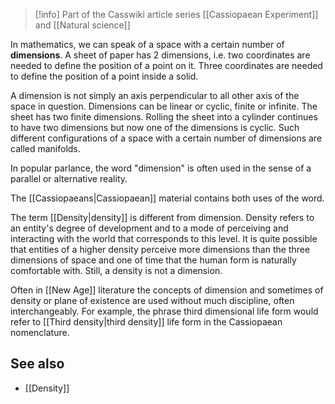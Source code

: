 
> [!info] Part of the Casswiki article series [[Cassiopaean Experiment]] and [[Natural science]]

In mathematics, we can speak of a space with a certain number of **dimensions**. A sheet of paper has 2 dimensions, i.e. two coordinates are needed to define the position of a point on it. Three coordinates are needed to define the position of a point inside a solid.

A dimension is not simply an axis perpendicular to all other axis of the space in question. Dimensions can be linear or cyclic, finite or infinite. The sheet has two finite dimensions. Rolling the sheet into a cylinder continues to have two dimensions but now one of the dimensions is cyclic. Such different configurations of a space with a certain number of dimensions are called manifolds.

In popular parlance, the word "dimension" is often used in the sense of a parallel or alternative reality.

The [[Cassiopaeans|Cassiopaean]] material contains both uses of the word.

The term [[Density|density]] is different from dimension. Density refers to an entity's degree of development and to a mode of perceiving and interacting with the world that corresponds to this level. It is quite possible that entities of a higher density perceive more dimensions than the three dimensions of space and one of time that the human form is naturally comfortable with. Still, a density is not a dimension.

Often in [[New Age]] literature the concepts of dimension and sometimes of density or plane of existence are used without much discipline, often interchangeably. For example, the phrase third dimensional life form would refer to [[Third density|third density]] life form in the Cassiopaean nomenclature.

See also
--------

*   [[Density]]